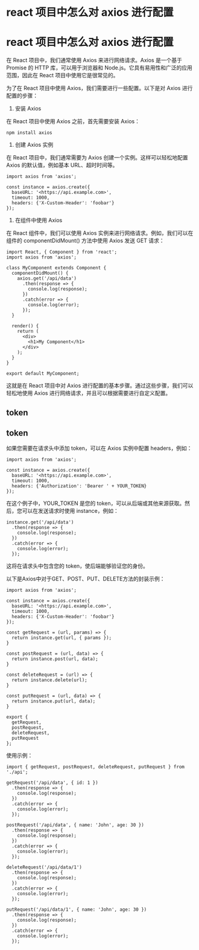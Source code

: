 # react 项目中怎么对 axios 进行配置

# react 项目中怎么对 axios 进行配置

在 React 项目中，我们通常使用 Axios 来进行网络请求。Axios 是一个基于 Promise 的 HTTP 库，可以用于浏览器和 Node.js。它具有易用性和广泛的应用范围，因此在 React 项目中使用它是很常见的。

为了在 React 项目中使用 Axios，我们需要进行一些配置。以下是对 Axios 进行配置的步骤：

1. 安装 Axios

在 React 项目中使用 Axios 之前，首先需要安装 Axios：

```
npm install axios

```

1. 创建 Axios 实例

在 React 项目中，我们通常需要为 Axios 创建一个实例。这样可以轻松地配置 Axios 的默认值，例如基本 URL、超时时间等。

```
import axios from 'axios';

const instance = axios.create({
  baseURL: '<https://api.example.com>',
  timeout: 1000,
  headers: {'X-Custom-Header': 'foobar'}
});

```

1. 在组件中使用 Axios

在 React 组件中，我们可以使用 Axios 实例来进行网络请求。例如，我们可以在组件的 componentDidMount() 方法中使用 Axios 发送 GET 请求：

```
import React, { Component } from 'react';
import axios from 'axios';

class MyComponent extends Component {
  componentDidMount() {
    axios.get('/api/data')
      .then(response => {
        console.log(response);
      })
      .catch(error => {
        console.log(error);
      });
  }

  render() {
    return (
      <div>
        <h1>My Component</h1>
      </div>
    );
  }
}

export default MyComponent;

```

这就是在 React 项目中对 Axios 进行配置的基本步骤。通过这些步骤，我们可以轻松地使用 Axios 进行网络请求，并且可以根据需要进行自定义配置。

## token

## token

如果您需要在请求头中添加 token，可以在 Axios 实例中配置 headers，例如：

```
import axios from 'axios';

const instance = axios.create({
  baseURL: '<https://api.example.com>',
  timeout: 1000,
  headers: {'Authorization': 'Bearer ' + YOUR_TOKEN}
});

```

在这个例子中，YOUR_TOKEN 是您的 token，可以从后端或其他来源获取。然后，您可以在发送请求时使用 instance，例如：

```
instance.get('/api/data')
  .then(response => {
    console.log(response);
  })
  .catch(error => {
    console.log(error);
  });

```

这将在请求头中包含您的 token，使后端能够验证您的身份。

以下是Axios中对于GET、POST、PUT、DELETE方法的封装示例：

```
import axios from 'axios';

const instance = axios.create({
  baseURL: '<https://api.example.com>',
  timeout: 1000,
  headers: {'X-Custom-Header': 'foobar'}
});

const getRequest = (url, params) => {
  return instance.get(url, { params });
}

const postRequest = (url, data) => {
  return instance.post(url, data);
}

const deleteRequest = (url) => {
  return instance.delete(url);
}

const putRequest = (url, data) => {
  return instance.put(url, data);
}

export {
  getRequest,
  postRequest,
  deleteRequest,
  putRequest
};

```

使用示例：

```
import { getRequest, postRequest, deleteRequest, putRequest } from './api';

getRequest('/api/data', { id: 1 })
  .then(response => {
    console.log(response);
  })
  .catch(error => {
    console.log(error);
  });

postRequest('/api/data', { name: 'John', age: 30 })
  .then(response => {
    console.log(response);
  })
  .catch(error => {
    console.log(error);
  });

deleteRequest('/api/data/1')
  .then(response => {
    console.log(response);
  })
  .catch(error => {
    console.log(error);
  });

putRequest('/api/data/1', { name: 'John', age: 30 })
  .then(response => {
    console.log(response);
  })
  .catch(error => {
    console.log(error);
  });

```